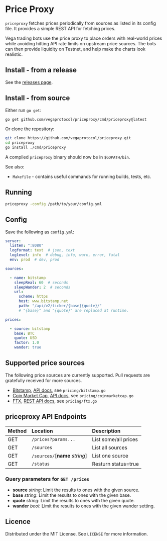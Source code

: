 # Price Proxy

`priceproxy` fetches prices periodically from sources as listed in its config file. It provides a simple REST API for fetching prices.

Vega trading bots use the price proxy to place orders with real-world prices while avoiding hitting API rate limits on upstream price sources. The bots can then provide liquidity on Testnet, and help make the charts look realistic.

## Install - from a release

See the [releases page](https://github.com/vegaprotocol/priceproxy/releases/).

## Install - from source

Either run `go get`:

```bash
go get github.com/vegaprotocol/priceproxy/cmd/priceproxy@latest
```

Or clone the repository:

```bash
git clone https://github.com/vegaprotocol/priceproxy.git
cd priceproxy
go install ./cmd/priceproxy
```

A compiled `priceproxy` binary should now be in `$GOPATH/bin`.

See also:
- `Makefile` - contains useful commands for running builds, tests, etc.

## Running

```bash
priceproxy -config /path/to/your/config.yml
```

## Config

Save the following as `config.yml`:

```yaml
server:
  listen: ":8080"
  logformat: text  # json, text
  loglevel: info  # debug, info, warn, error, fatal
  env: prod  # dev, prod

sources:

  - name: bitstamp
    sleepReal: 60  # seconds
    sleepWander: 2  # seconds
    url:
      scheme: https
      host: www.bitstamp.net
      path: "/api/v2/ticker/{base}{quote}/"
      # "{base}" and "{quote}" are replaced at runtime.

prices:

  - source: bitstamp
    base: BTC
    quote: USD
    factor: 1.0
    wander: true
```

## Supported price sources

The following price sources are currently supported. Pull requests are gratefully received for more sources.

- [Bitstamp](https://www.bitstamp.net/), [API docs](https://www.bitstamp.net/api/), see `pricing/bitstamp.go`
- [Coin Market Cap](https://coinmarketcap.com/), [API docs](https://coinmarketcap.com/api/documentation/v1/), see `pricing/coinmarketcap.go`
- [FTX](https://ftx.com/), [REST API docs](https://docs.ftx.com/#rest-api), see `pricing/ftx.go`

## priceproxy API Endpoints

| Method     | Location                               | Description                               |
| :--------- | :------------------------------------- | :---------------------------------------- |
| GET        | `/prices?params...`                    | List some/all prices                      |
| GET        | `/sources`                             | List all sources                          |
| GET        | `/sources/`[**name** _string_]         | List one source                           |
| GET        | `/status`                              | Resturn status=true                       |

### Query parameters for `GET /prices`

- **source** _string_: Limit the results to ones with the given source.
- **base** _string_: Limit the results to ones with the given base.
- **quote** _string_: Limit the results to ones with the given quote.
- **wander** _bool_: Limit the results to ones with the given wander setting.

## Licence

Distributed under the MIT License. See `LICENSE` for more information.
